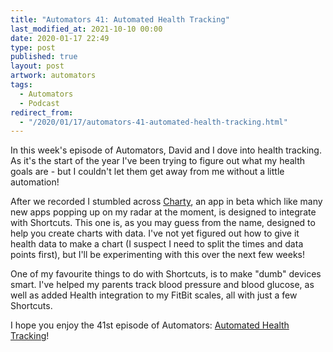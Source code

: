 ```yaml
---
title: "Automators 41: Automated Health Tracking"
last_modified_at: 2021-10-10 00:00
date: 2020-01-17 22:49
type: post
published: true
layout: post
artwork: automators
tags:
  - Automators
  - Podcast
redirect_from:
  - "/2020/01/17/automators-41-automated-health-tracking.html"
---
```



  In this week's episode of Automators, David and I dove into health tracking.
  As it's the start of the year I've been trying to figure out what my health
  goals are - but I couldn't let them get away from me without a little
  automation!  

<!--more-->

  After we recorded I stumbled across
  <a href="https://chartyios.app/">Charty</a>, an app in beta which like many
  new apps popping up on my radar at the moment, is designed to integrate with
  Shortcuts. This one is, as you may guess from the name, designed to help you
  create charts with data. I've not yet figured out how to give it health data
  to make a chart (I suspect I need to split the times and data points first),
  but I'll be experimenting with this over the next few weeks!  

  One of my favourite things to do with Shortcuts, is to make "dumb" devices
  smart. I've helped my parents track blood pressure and blood glucose, as well
  as added Health integration to my FitBit scales, all with just a few
  Shortcuts.  

  I hope you enjoy the 41st episode of Automators:
  <a href="https://relay.fm/automators/41">Automated Health Tracking</a>!  
